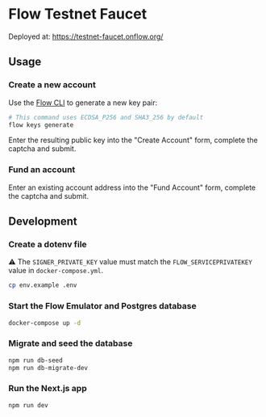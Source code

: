 # Flow Testnet Faucet

Deployed at: https://testnet-faucet.onflow.org/

## Usage

### Create a new account

Use the [Flow CLI](https://docs.onflow.org/flow-cli) to generate a new key pair:

```sh
# This command uses ECDSA_P256 and SHA3_256 by default
flow keys generate
```

Enter the resulting public key into the "Create Account" form, complete the captcha and submit.

### Fund an account

Enter an existing account address into the "Fund Account" form, complete the captcha and submit.

## Development

### Create a dotenv file

⚠️ The `SIGNER_PRIVATE_KEY` value must match the `FLOW_SERVICEPRIVATEKEY` value in `docker-compose.yml`.

```sh
cp env.example .env
```

### Start the Flow Emulator and Postgres database

```sh
docker-compose up -d
```

### Migrate and seed the database

```sh
npm run db-seed
npm run db-migrate-dev
```

### Run the Next.js app

```sh
npm run dev
```
